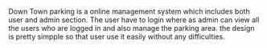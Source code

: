Down Town parking is a online management system which includes both user and admin section. The user have to login where as admin can view all the users who are logged in and also manage the parking area. the design is pretty simpple so that user use it easily without any difficulties.
